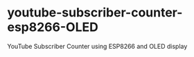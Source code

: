# youtube-subscriber-counter-esp8266-OLED
YouTube Subscriber Counter using ESP8266 and OLED display

